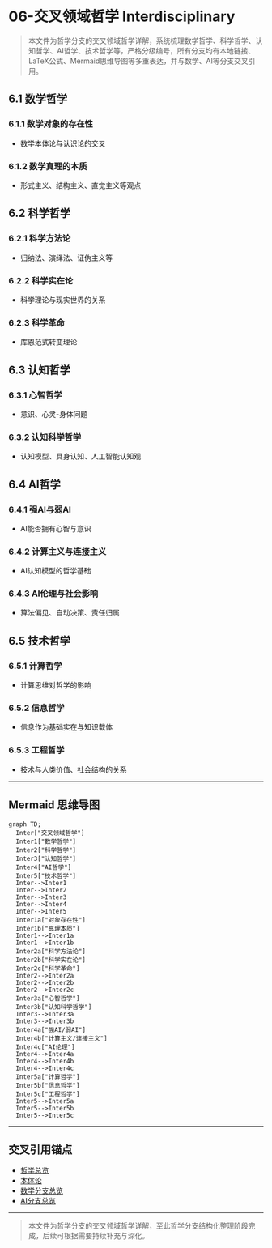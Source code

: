 # 06-交叉领域哲学 Interdisciplinary

> 本文件为哲学分支的交叉领域哲学详解，系统梳理数学哲学、科学哲学、认知哲学、AI哲学、技术哲学等，严格分级编号，所有分支均有本地链接、LaTeX公式、Mermaid思维导图等多重表达，并与数学、AI等分支交叉引用。

## 6.1 数学哲学

### 6.1.1 数学对象的存在性

- 数学本体论与认识论的交叉

### 6.1.2 数学真理的本质

- 形式主义、结构主义、直觉主义等观点

## 6.2 科学哲学

### 6.2.1 科学方法论

- 归纳法、演绎法、证伪主义等

### 6.2.2 科学实在论

- 科学理论与现实世界的关系

### 6.2.3 科学革命

- 库恩范式转变理论

## 6.3 认知哲学

### 6.3.1 心智哲学

- 意识、心灵-身体问题

### 6.3.2 认知科学哲学

- 认知模型、具身认知、人工智能认知观

## 6.4 AI哲学

### 6.4.1 强AI与弱AI

- AI能否拥有心智与意识

### 6.4.2 计算主义与连接主义

- AI认知模型的哲学基础

### 6.4.3 AI伦理与社会影响

- 算法偏见、自动决策、责任归属

## 6.5 技术哲学

### 6.5.1 计算哲学

- 计算思维对哲学的影响

### 6.5.2 信息哲学

- 信息作为基础实在与知识载体

### 6.5.3 工程哲学

- 技术与人类价值、社会结构的关系

---

## Mermaid 思维导图

```mermaid
graph TD;
  Inter["交叉领域哲学"]
  Inter1["数学哲学"]
  Inter2["科学哲学"]
  Inter3["认知哲学"]
  Inter4["AI哲学"]
  Inter5["技术哲学"]
  Inter-->Inter1
  Inter-->Inter2
  Inter-->Inter3
  Inter-->Inter4
  Inter-->Inter5
  Inter1a["对象存在性"]
  Inter1b["真理本质"]
  Inter1-->Inter1a
  Inter1-->Inter1b
  Inter2a["科学方法论"]
  Inter2b["科学实在论"]
  Inter2c["科学革命"]
  Inter2-->Inter2a
  Inter2-->Inter2b
  Inter2-->Inter2c
  Inter3a["心智哲学"]
  Inter3b["认知科学哲学"]
  Inter3-->Inter3a
  Inter3-->Inter3b
  Inter4a["强AI/弱AI"]
  Inter4b["计算主义/连接主义"]
  Inter4c["AI伦理"]
  Inter4-->Inter4a
  Inter4-->Inter4b
  Inter4-->Inter4c
  Inter5a["计算哲学"]
  Inter5b["信息哲学"]
  Inter5c["工程哲学"]
  Inter5-->Inter5a
  Inter5-->Inter5b
  Inter5-->Inter5c
```

---

## 交叉引用锚点

- [哲学总览](./00-Overview.md)
- [本体论](./01-Ontology.md)
- [数学分支总览](../Mathematics/views/00-Overview.md)
- [AI分支总览](../AI/00-Overview.md)

---

> 本文件为哲学分支的交叉领域哲学详解，至此哲学分支结构化整理阶段完成，后续可根据需要持续补充与深化。
